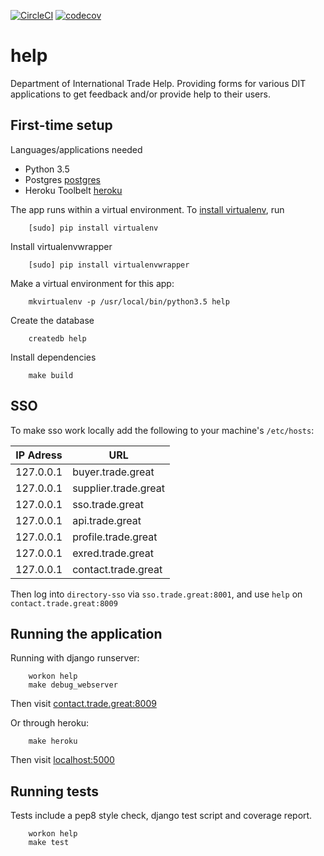 [![CircleCI](https://circleci.com/gh/uktrade/help.svg?style=shield)](https://circleci.com/gh/uktrade/help)
[![codecov](https://codecov.io/gh/uktrade/help/branch/master/graph/badge.svg)](https://codecov.io/gh/uktrade/help)


# help

Department of International Trade Help.  Providing forms for various DIT applications to get feedback and/or provide help to their users.

## First-time setup

Languages/applications needed
- Python 3.5
- Postgres [postgres](https://www.postgresql.org)
- Heroku Toolbelt [heroku](https://toolbelt.heroku.com)


The app runs within a virtual environment. To [install virtualenv](https://virtualenv.readthedocs.org/en/latest/installation.html), run
```shell
    [sudo] pip install virtualenv
```

Install virtualenvwrapper
```shell
    [sudo] pip install virtualenvwrapper
```

Make a virtual environment for this app:
```shell
    mkvirtualenv -p /usr/local/bin/python3.5 help
```

Create the database
```shell
    createdb help
```

Install dependencies
```shell
    make build
```

## SSO
To make sso work locally add the following to your machine's `/etc/hosts`:

| IP Adress | URL                  |
| --------  | -------------------- |
| 127.0.0.1 | buyer.trade.great    |
| 127.0.0.1 | supplier.trade.great |
| 127.0.0.1 | sso.trade.great      |
| 127.0.0.1 | api.trade.great      |
| 127.0.0.1 | profile.trade.great  |
| 127.0.0.1 | exred.trade.great    |
| 127.0.0.1 | contact.trade.great  |

Then log into `directory-sso` via `sso.trade.great:8001`, and use `help` on `contact.trade.great:8009`

## Running the application

Running with django runserver:
```shell
    workon help
    make debug_webserver
```
Then visit [contact.trade.great:8009](http://contact.trade.great:8009)

Or through heroku:
```shell
    make heroku
```
Then visit [localhost:5000](http://localhost:5000)

## Running tests

Tests include a pep8 style check, django test script and coverage report.

```shell
    workon help
    make test
```
